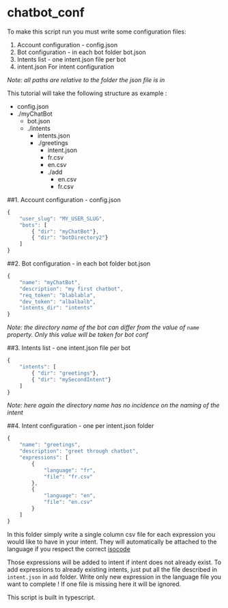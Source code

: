 # chatbot_conf

To make this script run you must write some configuration files:
1. Account configuration - config.json
2. Bot configuration - in each bot folder bot.json
3. Intents list - one intent.json file per bot
4. intent.json For intent configuration

*Note: all paths are relative to the folder the json file is in*

This tutorial will take the following structure as example :
* config.json
* ./myChatBot
  * bot.json
  * ./intents
    * intents.json
    * ./greetings
        * intent.json
        * fr.csv
        * en.csv
        * ./add
            * en.csv
            * fr.csv
    
##1. Account configuration - config.json

```javascript
{
    "user_slug": "MY_USER_SLUG",
    "bots": [
        { "dir": "myChatBot"},
        { "dir": "botDirectory2"}
    ]
}
```

##2. Bot configuration - in each bot folder bot.json

```javascript
{
    "name": "myChatBot",
    "description": "my first chatbot",
    "req_token": "blablabla",
    "dev_token": "albalbalb",
    "intents_dir": "intents"
}
```
*Note: the directory name of the bot can differ from the value of `name` property.*
*Only this value will be taken for bot conf*


##3. Intents list - one intent.json file per bot

```javascript
{
    "intents": [
        { "dir": "greetings"},
        { "dir": "mySecondIntent"}
    ]
}
```
*Note: here again the directory name has no incidence on the naming of the intent*


##4. Intent configuration - one per intent.json folder

```javascript
{
    "name": "greetings",
    "description": "greet through chatbot",
    "expressions": [
        {
            "language": "fr",
            "file": "fr.csv"
        },
        {
            "language": "en",
            "file": "en.csv"
        }
    ]
}
```

In this folder simply write a single column csv file for each expression you would like to have in your intent.
They will automatically be attached to the language if you respect the correct [isocode](https://recast.ai/docs/text-analysis-api)


Those expressions will be added to intent if intent does not already exist.
To add expressions to already existing intents, just put all the file described in `intent.json` in `add`
folder. Write only new expression in the language file you want to complete !
If one file is missing here it will be ignored.

This script is built in typescript.
